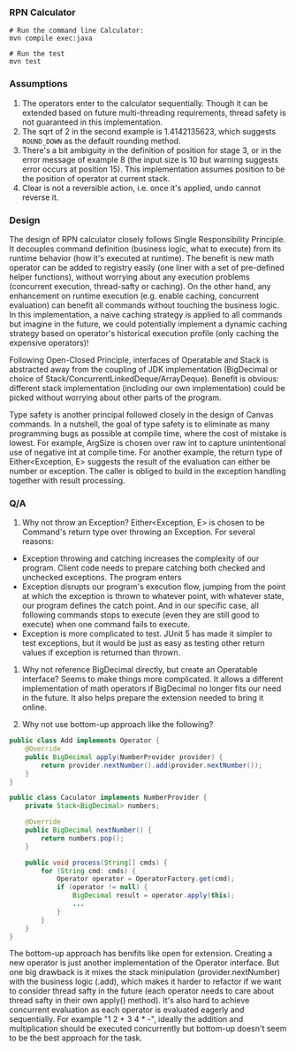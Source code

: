 ### RPN Calculator

````
# Run the command line Calculator:
mvn compile exec:java

# Run the test
mvn test
````

### Assumptions
1. The operators enter to the calculator sequentially. Though it can be extended based on future multi-threading requirements, thread safety is not guaranteed in this implementation.
1. The sqrt of 2 in the second example is 1.4142135623, which suggests `ROUND_DOWN` as the default rounding method.
1. There's a bit ambiguity in the definition of position for stage 3, or in the error message of example 8 (the input size is 10 but warning suggests error occurs at position 15). This implementation assumes position to be the position of operator at current stack.
1. Clear is not a reversible action, i.e. once it's applied, undo cannot reverse it.

### Design
The design of RPN calculator closely follows Single Responsibility Principle. It decouples command definition (business logic, what to execute) from its runtime behavior (how it's executed at runtime). The benefit is new math operator can be added to registry easily (one liner with a set of pre-defined helper functions), without worrying about any execution problems (concurrent execution, thread-safty or caching). On the other hand, any enhancement on runtime execution (e.g. enable caching, concurrent evaluation) can benefit all commands without touching the business logic. In this implementation, a naive caching strategy is applied to all commands but imagine in the future, we could potentially implement a dynamic caching strategy based on operator's historical execution profile (only caching the expensive operators)!

Following Open-Closed Principle, interfaces of Operatable and Stack is abstracted away from the coupling of JDK implementation (BigDecimal or choice of Stack/ConcurrentLinkedDeque/ArrayDeque). Benefit is obvious: different stack implementation (including our own implementation) could be picked without worrying about other parts of the program.

Type safety is another principal followed closely in the design of Canvas commands. In a nutshell, the goal of type safety is to eliminate as many programming bugs as possible at compile time, where the cost of mistake is lowest. For example, ArgSize is chosen over raw int to capture unintentional use of negative int at compile time. For another example, the return type of Either<Exception, E> suggests the result of the evaluation can either be number or exception. The caller is obliged to build in the exception handling together with result processing.

### Q/A
1. Why not throw an Exception?
 Either<Exception, E> is chosen to be Command's return type over throwing an Exception. For several reasons:
  - Exception throwing and catching increases the complexity of our program. Client code needs to prepare catching both checked and unchecked exceptions. The program enters
  - Exception disrupts our program's execution flow, jumping from the point at which the exception is thrown to whatever point, with whatever state, our program defines the catch point. And in our specific case, all following commands stops to execute (even they are still good to execute) when one command fails to execute.
  - Exception is more complicated to test. JUnit 5 has made it simpler to test exceptions, but it would be just as easy as testing other return values if exception is returned than thrown.

1. Why not reference BigDecimal directly, but create an Operatable interface? Seems to make things more complicated.
It allows a different implementation of math operators if BigDecimal no longer fits our need in the future. It also helps prepare the extension needed to bring it online.

1. Why not use bottom-up approach like the following?

```java
public class Add implements Operator {
    @Override
    public BigDecimal apply(NumberProvider provider) {
        return provider.nextNumber().add(provider.nextNumber());
    }
}

public class Caculator implements NumberProvider {
    private Stack<BigDecimal> numbers;

    @Override
    public BigDecimal nextNumber() {
        return numbers.pop();
    }

    public void process(String[] cmds) {
        for (String cmd: cmds) {
            Operator operator = OperatorFactory.get(cmd);
            if (operator != null) {
                BigDecimal result = operator.apply(this);
                ...
            }
        }
    }
}
```

The bottom-up approach has benifits like open for extension. Creating a new operator is just another implementation of the Operator interface. But one big drawback is it mixes the stack minipulation (provider.nextNumber) with the business logic (.add), which makes it harder to refactor if we want to consider thread safty in the future (each operator needs to care about thread safty in their own apply() method). It's also hard to achieve concurrent evaluation as each operator is evaluated eagerly and sequentially. For example "1 2 + 3 4 * -", ideally the addition and multiplication should be executed concurrently but bottom-up doesn't seem to be the best approach for the task. 

